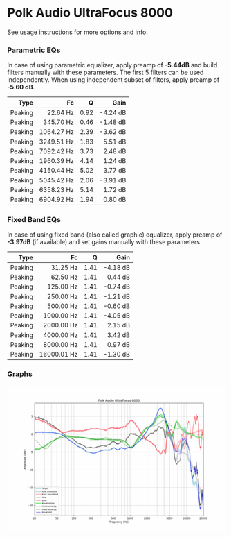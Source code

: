 # Polk Audio UltraFocus 8000
See [usage instructions](https://github.com/jaakkopasanen/AutoEq#usage) for more options and info.

### Parametric EQs
In case of using parametric equalizer, apply preamp of **-5.44dB** and build filters manually
with these parameters. The first 5 filters can be used independently.
When using independent subset of filters, apply preamp of **-5.60 dB**.

| Type    | Fc         |    Q | Gain     |
|--------:|-----------:|-----:|---------:|
| Peaking | 22.64 Hz   | 0.92 | -4.24 dB |
| Peaking | 345.70 Hz  | 0.46 | -1.48 dB |
| Peaking | 1064.27 Hz | 2.39 | -3.62 dB |
| Peaking | 3249.51 Hz | 1.83 | 5.51 dB  |
| Peaking | 7092.42 Hz | 3.73 | 2.48 dB  |
| Peaking | 1960.39 Hz | 4.14 | 1.24 dB  |
| Peaking | 4150.44 Hz | 5.02 | 3.77 dB  |
| Peaking | 5045.42 Hz | 2.06 | -3.91 dB |
| Peaking | 6358.23 Hz | 5.14 | 1.72 dB  |
| Peaking | 6904.92 Hz | 1.94 | 0.80 dB  |

### Fixed Band EQs
In case of using fixed band (also called graphic) equalizer, apply preamp of **-3.97dB**
(if available) and set gains manually with these parameters.

| Type    | Fc          |    Q | Gain     |
|--------:|------------:|-----:|---------:|
| Peaking | 31.25 Hz    | 1.41 | -4.18 dB |
| Peaking | 62.50 Hz    | 1.41 | 0.44 dB  |
| Peaking | 125.00 Hz   | 1.41 | -0.74 dB |
| Peaking | 250.00 Hz   | 1.41 | -1.21 dB |
| Peaking | 500.00 Hz   | 1.41 | -0.60 dB |
| Peaking | 1000.00 Hz  | 1.41 | -4.05 dB |
| Peaking | 2000.00 Hz  | 1.41 | 2.15 dB  |
| Peaking | 4000.00 Hz  | 1.41 | 3.42 dB  |
| Peaking | 8000.00 Hz  | 1.41 | 0.97 dB  |
| Peaking | 16000.01 Hz | 1.41 | -1.30 dB |

### Graphs
![](./Polk%20Audio%20UltraFocus%208000.png)